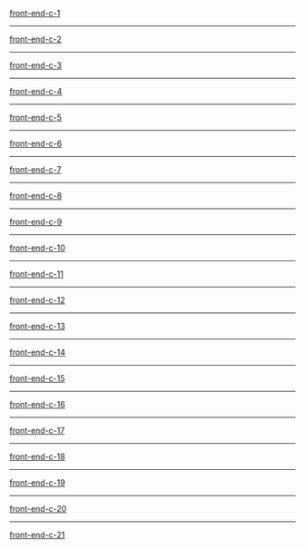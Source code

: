[front-end-c-1](https://front-end-c-1.netlify.app/) <hr/>
[front-end-c-2](https://front-end-c-2.netlify.app/) <hr/>
[front-end-c-3](https://front-end-c-3.netlify.app/) <hr/>
[front-end-c-4](https://front-end-c-4.netlify.app/) <hr/>
[front-end-c-5](https://front-end-c-5.netlify.app/) <hr/>
[front-end-c-6](https://front-end-c-6.netlify.app/) <hr/>
[front-end-c-7](https://front-end-c-7.netlify.app/) <hr/>
[front-end-c-8](https://front-end-c-8.netlify.app/) <hr/>
[front-end-c-9](https://front-end-c-9.netlify.app/) <hr/>
[front-end-c-10](https://front-end-c-10.netlify.app/) <hr/>
[front-end-c-11](https://front-end-c-11.netlify.app/) <hr/>
[front-end-c-12](https://front-end-c-12.netlify.app/) <hr/>
[front-end-c-13](https://front-end-c-13.netlify.app/) <hr/>
[front-end-c-14](https://front-end-c-14.netlify.app/) <hr/>
[front-end-c-15](https://front-end-c-15.netlify.app/)  <hr/>
[front-end-c-16](https://front-end-c-16.netlify.app/) <hr/>
[front-end-c-17](https://front-end-c-17.netlify.app/)  <hr/>
[front-end-c-18](https://front-end-c-18.netlify.app/)  <hr/>
[front-end-c-19](https://front-end-c-19.netlify.app/)  <hr/>
[front-end-c-20](https://front-end-c-20.netlify.app/)  <hr/>
[front-end-c-21](https://front-end-c-21.netlify.app/)  

